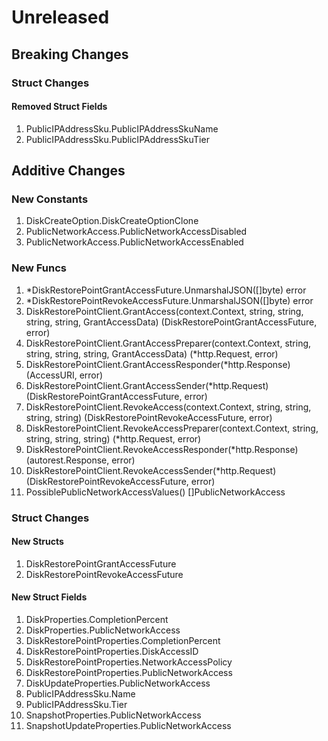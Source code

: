 # Unreleased

## Breaking Changes

### Struct Changes

#### Removed Struct Fields

1. PublicIPAddressSku.PublicIPAddressSkuName
1. PublicIPAddressSku.PublicIPAddressSkuTier

## Additive Changes

### New Constants

1. DiskCreateOption.DiskCreateOptionClone
1. PublicNetworkAccess.PublicNetworkAccessDisabled
1. PublicNetworkAccess.PublicNetworkAccessEnabled

### New Funcs

1. *DiskRestorePointGrantAccessFuture.UnmarshalJSON([]byte) error
1. *DiskRestorePointRevokeAccessFuture.UnmarshalJSON([]byte) error
1. DiskRestorePointClient.GrantAccess(context.Context, string, string, string, string, GrantAccessData) (DiskRestorePointGrantAccessFuture, error)
1. DiskRestorePointClient.GrantAccessPreparer(context.Context, string, string, string, string, GrantAccessData) (*http.Request, error)
1. DiskRestorePointClient.GrantAccessResponder(*http.Response) (AccessURI, error)
1. DiskRestorePointClient.GrantAccessSender(*http.Request) (DiskRestorePointGrantAccessFuture, error)
1. DiskRestorePointClient.RevokeAccess(context.Context, string, string, string, string) (DiskRestorePointRevokeAccessFuture, error)
1. DiskRestorePointClient.RevokeAccessPreparer(context.Context, string, string, string, string) (*http.Request, error)
1. DiskRestorePointClient.RevokeAccessResponder(*http.Response) (autorest.Response, error)
1. DiskRestorePointClient.RevokeAccessSender(*http.Request) (DiskRestorePointRevokeAccessFuture, error)
1. PossiblePublicNetworkAccessValues() []PublicNetworkAccess

### Struct Changes

#### New Structs

1. DiskRestorePointGrantAccessFuture
1. DiskRestorePointRevokeAccessFuture

#### New Struct Fields

1. DiskProperties.CompletionPercent
1. DiskProperties.PublicNetworkAccess
1. DiskRestorePointProperties.CompletionPercent
1. DiskRestorePointProperties.DiskAccessID
1. DiskRestorePointProperties.NetworkAccessPolicy
1. DiskRestorePointProperties.PublicNetworkAccess
1. DiskUpdateProperties.PublicNetworkAccess
1. PublicIPAddressSku.Name
1. PublicIPAddressSku.Tier
1. SnapshotProperties.PublicNetworkAccess
1. SnapshotUpdateProperties.PublicNetworkAccess
